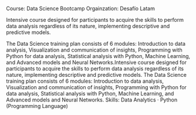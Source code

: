 Course: Data Science Bootcamp
Orgainzation: Desafío Latam

Intensive course designed for participants to acquire the skills to perform data analysis regardless of its nature, implementing descriptive and predictive models. 

The Data Science training plan consists of 6 modules: Introduction to data analysis, Visualization and communication of insights, Programming with Python for data analysis, Statistical analysis with Python, Machine Learning, and Advanced models and Neural Networks.Intensive course designed for participants to acquire the skills to perform data analysis regardless of its nature, implementing descriptive and predictive models. The Data Science training plan consists of 6 modules: Introduction to data analysis, Visualization and communication of insights, Programming with Python for data analysis, Statistical analysis with Python, Machine Learning, and Advanced models and Neural Networks.
Skills: Data Analytics · Python (Programming Language)
